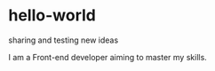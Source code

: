 # hello-world
sharing and testing new ideas

I am a Front-end developer aiming to master my skills. 
